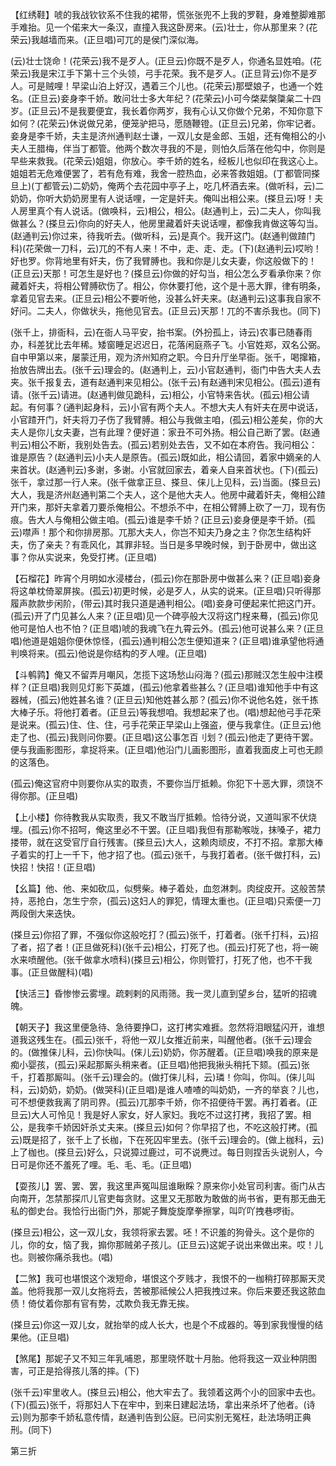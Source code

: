 <!-- { "loadSidebar": true } -->
【红绣鞋】唬的我战钦钦系不住我的裙带，慌张张兜不上我的罗鞋，身难整脚难那手难抬。见一个偌来大一条汉，直撞入我这卧房来。(云)壮士，你从那里来？(花荣云)我越墙而来。(正旦唱)可兀的是侯门深似海。

(云)壮士饶命！(花荣云)我不是歹人。(正旦云)你既不是歹人，你通名显姓咱。(花荣云)我是宋江手下第十三个头领，弓手花荣。我不是歹人。(正旦背云)你不是歹人。可是贼哩！早梁山泊上好汉，遇着三个儿也。(花荣云)那壁娘子，也通一个姓名。(正旦云)妾身李千娇。敢问壮士多大年纪？(花荣云)小可今棨棐槃櫽枲二十四岁。(正旦云)不是我要便宜，我长着你两岁，我有心认又你做个兄弟，不知你意下如何？(花荣云)休说做兄弟，便笼驴把马，愿随鞭镫。(正旦云)兄弟，你牢记者。妾身是李千娇，夫主是济州通判赵士谦，一双儿女是金郎、玉姐，还有俺相公的小夫人王腊梅，伴当丁都管。他两个数次寻我的不是，则怕久后落在他勾中，你则是早些来救我。(花荣云)姐姐，你放心。李千娇的姓名，经板儿也似印在我这心上。姐姐若无危难便罢了，若有危有难，我舍一腔热血，必来答救姐姐。(丁都管同搽旦上)(丁都管云)二奶奶，俺两个去花园中亭子上，吃几杯酒去来。(做听科，云)二奶奶，你听大奶奶房里有人说话哩，一定是奸夫。俺叫出相公来。(搽旦云)呀！夫人房里真个有人说话。(做唤科，云)相公，相公。(赵通判上，云)二夫人，你叫我做甚么？(搽旦云)你向的好夫人，他房里藏着奸夫说话哩，都像我肯做这等勾当。(赵通判云)你过来，待我听去。(做听科，云)是真个。我开这门。(赵通判做蹅门科)(花荣做一刀科，云)兀的不有人来！不中，走、走、走。(下)(赵通判云)哎哟！好也罗。你背地里有奸夫，伤了我臂膊也。我和你是儿女夫妻，你这般做下的！(正旦云)天那！可怎生是好也？(搽旦云)你做的好勾当，相公怎么歹看承你来？你藏着奸夫，将相公臂膊砍伤了。相公，你休要打他，这个是十恶大罪，律有明条，拿着见官去来。(正旦云)相公不要听他，没甚么奸夫来。(赵通判云)这事我自家不好问。二夫人，你做状头，拖他见官去。(正旦云)天那！兀的不害杀我也。(同下)

(张千上，排衙科，云)在衙人马平安，抬书案。(外扮孤上，诗云)农事已随春雨办，科差犹比去年稀。矮窗睡足迟迟日，花落闲庭燕子飞。小官姓郑，双名公弼。自中甲第以来，屡蒙迁用，观为济州知府之职。今日升厅坐早衙。张千，喝撺箱，抬放告牌出去。(张千云)理会的。(赵通判上，云)小官赵通判，衙门中告大夫人去夹。张千报复去，道有赵通判来见相公。(张千云)有赵通判宋见相公。(孤云)道有请。(张千云)请进。(赵通判做见跪科，云)相公，小官特来告状。(孤云)相公请起。有何事？(通判起身科，云)小官有两个夫人。不想大夫人有奸夫在房中说话，小官蹅开门，奸夫将刀子伤了我臂膊。相公与我做主咱，(孤云)相公差矣，你的大夫人是你儿女夫妻，岂有此理？便好道：家丑不可外扬。相公自己断了罢。(赵通判云)相公不断，我别处告去。(孤云)若别处去告，又不如在本府告。我问相公：谁是原告？(赵通判云)小夫人是原告。(孤云)既如此，相公请回，着家中嫡亲的人来首状。(赵通判云)多谢，多谢。小官就回家去，着亲人自来首状也。(下)(孤云)张千，拿过那一行人来。(张千做拿正旦、搽旦、俫儿上见科，云)当面。(搽旦云)大人，我是济州赵通判第二个夫人，这个是他大夫人。他房中藏着奸夫，俺相公蹅开门来，那奸夫拿着刀要杀俺相公。不想杀不中，在相公臂膊上砍了一刀，现有伤痕。告大人与俺相公做主咱。(孤云)谁是李千娇？(正旦云)妾身便是李千娇。(孤云)噤声！那个和你排房那。兀那大夫人，你岂不知夫乃身之主？你怎生结构奸夫，伤了亲夫？有乖风化，其罪非轻。当日是多早晚时候，到于卧房中，做出这事？你从实说来，免受打拷。(正旦唱)

【石榴花】昨宵个月明如水浸楼台，(孤云)你在那卧房中做甚么来？(正旦唱)妾身将这单枕倚翠屏挨。(孤云)初更时候，必是歹人，从实的说来。(正旦唱)只听得那履声款款步闲阶，(带云)其时我只道是通判相公。(唱)妾身可便起来忙把这门开。(孤云)开了门见甚么人来？(正旦唱)见一个碑亭般大汉将这门桯来蓦，(孤云)你见他可是怕人也不怕？(正旦唱)唬的我魂飞在九霄云外。(孤云)他可说甚么来？(正旦唱)他道是姐姐你便休惊怪，(孤云)通判相公怎生便知道来？(正旦唱)谁承望他将通判唤将来。(孤云)他说是你结构的歹人哩。(正旦唱)

【斗鹌鹑】俺又不留弄月嘲风，怎揽下这场愁山闷海？(孤云)那贼汉怎生般中注模样？(正旦唱)我则见灯影下英雄，(孤云)他拿着些甚么？(正旦唱)谁知他手中有这器械，(孤云)他姓甚名谁？(正旦云)知他姓甚么那？(孤云)你不说他名姓，张千拣大棒子乐。将他打着者。(正旦云)等我想咱。我想起来了也。(唱)想起他弓手花荣是说来。(孤云)住、住、住，弓手花荣正早梁山上强盗，便与我拿住。(正旦云)他走了也、(孤云)我则问你要。(正旦唱)这公事怎百刂划？(孤云)他走了更待干罢。便与我画影图形，拿捉将来。(正旦唱)他沿门儿画影图形，直着我面皮上可也无颜的这落色。

(孤云)俺这官府中则要你从实的取责，不要你当厅抵赖。你犯下十恶大罪，须饶不得你那。(正旦唱)

【上小楼】你待教我从实取责，我又不敢当厅抵赖。恰待分说，又道叫家不伏烧埋。(孤云)你不招呵，俺这里必不干罢。(正旦唱)我但有那勒喉咙，抹嗓子，裙力搂带，就在这受官厅自行残害。(搽旦云)大人，这赖肉顽皮，不打不招。拿那大棒子着实的打上一千下，他才招了也。(孤云)张千，与我打着者。(张千做打科，云)快招！快招！(正旦唱)

【幺篇】他、他、来如砍瓜，似劈柴。棒子着处，血忽淋刺。肉绽皮开。这般苦禁持，恶抢白，怎生宁奈，(孤云)这妇人的罪犯，情理太重也。(正旦唱)只索便一刀两段倒大来迭快。

(搽旦云)你招了罪，不强似你这般吃打？(孤云)张千，打着者。(张千打科，云)招了者，招了者！(正旦做死科)(张千云)相公，打死了也。(孤云)打死了也，将一碗水来喷醒他。(张千做拿水喷科)(搽旦云)相公，你则管打，打死了他，也不干我事。(正旦做醒科)(唱)

【快活三】昏惨惨云雾埋。疏剌剌的风雨筛。我一灵儿直到望乡台，猛听的招魂魄。

【朝天子】我这里便急待、急待要挣□，这打拷实难捱。忽然将泪眼猛闪开，谁想道我这残生在。(孤云)张千，将他一双儿女推近前来，叫醒他者。(张千云)理会的。(做推俫儿科，云)你快叫。(俫儿云)奶奶，你苏醒着。(正旦唱)唤我的原来是痴小婴孩，(孤云)采起那厮头稍来者。(正旦唱)他把我揪头稍托下颏。(孤云)张千，打着那厮叫。(张千云)理会的。(做打俫儿科，云)璘！你叫，你叫。(俫儿叫科，云)奶奶，奶奶。(做哭科)(正旦唱)是谁人喳喳的叫奶奶，一齐的举哀？儿也，可不想便救我离了阴司界。(孤云)兀那李千娇，你不招便待干罢。再打着者。(正旦云)大人可怜见！我是好人家女，好人家妇。我吃不过这打拷，我招了罢。相公，是我李千娇因奸杀丈夫来。(搽旦云)如何？你早招了也，不吃这般打拷。(孤云)既是招了，张千上了长枷，下在死囚牢里去。(张千云)理会的。(做上枷科，云)上了枷也。(搽旦云)好么，只说獐过鹿过，可不说麂过。每日则捏舌头说别人，今日可是你还不羞死了哩。毛、毛、毛。(正旦唱)

【耍孩儿】罢、罢、罢，我这里声冤叫屈谁瞅睬？原来你小处官司利害。衙门从古向南开，怎禁那探爪儿官吏每贪财。这里又无那敢为敢做的尚书省，更有那无曲无私的御史台。我恰行出衙门外，那妮子舞旋旋摩拳擦掌，叫吖吖拽巷啰街。

(搽旦云)相公，这一双儿女，我领将家去罢。呸！不识羞的狗骨头。这个是你的儿，你的女，恼了我，搧你那贼弟子孩儿。(正旦云)这妮子说出来做出来。哎！儿也。则被你痛杀我也。(唱)


【二煞】我可也堪恨这个泼短命，堪恨这个歹贱才，我恨不的一枷稍打碎那厮天灵盖。他将我那一双儿女拖将去，苦被那祗候公人把我拽过来。你后来要还我这脓血债！倚仗着你那有官有势，忒欺负我无靠无挨。

(搽旦云)你这一双儿女，就抬举的成人长大，也是个不成器的。等到家我慢慢的结果他。(正旦唱)

【煞尾】那妮子又不知三年乳哺恩，那里晓怀耽十月胎。他将我这一双业种阴图害，可正是拾得孩儿落的摔。(下)

(张千云)牢里收人。(搽旦云)相公，他大牢去了。我领着这两个小的回家中去也。(下)(孤云)张千，将那妇人下在牢中，到来日建起法场，拿出来杀坏了他者。(诗云)则为那李千娇私意传情，赵通判告到公庭。已问实别无冤枉，赴法场明正典刑。(同下)


第三折

